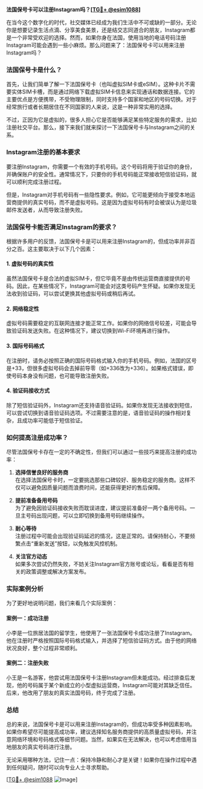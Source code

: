 **法国保号卡可以注册Instagram吗？[[TG💪+ @esim1088](https://t.me/s/esim1088)]**

在当今这个数字化的时代，社交媒体已经成为我们生活中不可或缺的一部分。无论你是想要记录生活点滴、分享美食美景，还是结交志同道合的朋友，Instagram都是一个非常受欢迎的选择。然而，如果你身在法国，使用当地的电话号码注册Instagram可能会遇到一些小麻烦。那么问题来了：法国保号卡可以用来注册Instagram吗？

### 法国保号卡是什么？

首先，让我们简单了解一下法国保号卡（也叫虚拟SIM卡或eSIM）。这种卡片不需要实体SIM卡槽，而是通过网络下载虚拟SIM卡信息来实现通话和数据连接。它的主要优点是方便携带，不受物理限制，同时支持多个国家和地区的号码切换。对于经常旅行或者长期居住在不同国家的人来说，这是一种非常实用的选择。

不过，正因为它是虚拟的，很多人担心它是否能够满足某些特定服务的需求，比如注册社交平台。那么，接下来我们就来探讨一下法国保号卡与Instagram之间的关系。

### Instagram注册的基本要求

要注册Instagram，你需要一个有效的手机号码。这个号码将用于验证你的身份，并确保账户的安全性。通常情况下，只要你的手机号码能正常接收短信验证码，就可以顺利完成注册过程。

但是，Instagram对手机号码有一些隐性要求。例如，它可能更倾向于接受本地运营商提供的真实号码，而不是虚拟号码。这是因为虚拟号码有时会被误认为是垃圾邮件发送者，从而导致注册失败。

### 法国保号卡能否满足Instagram的要求？

根据许多用户的反馈，法国保号卡是可以用来注册Instagram的，但成功率并非百分之百。这主要取决于以下几个因素：

#### 1. 虚拟号码的真实性
虽然法国保号卡是合法的虚拟SIM卡，但它毕竟不是由传统运营商直接提供的号码。因此，在某些情况下，Instagram可能会对这类号码产生怀疑。如果你发现无法收到验证码，可以尝试更换其他虚拟号码或稍后再试。

#### 2. 网络稳定性
虚拟号码需要稳定的互联网连接才能正常工作。如果你的网络信号较差，可能会导致验证码发送失败。在这种情况下，建议切换到Wi-Fi环境再进行操作。

#### 3. 国际号码格式
在注册时，请务必按照正确的国际号码格式输入你的手机号码。例如，法国的区号是+33，但很多虚拟号码会去掉前导零（如+336改为+336）。如果格式错误，即使号码本身没有问题，也可能导致注册失败。

#### 4. 验证码接收方式
除了短信验证码外，Instagram还支持语音验证码。如果你发现无法接收到短信，可以尝试切换到语音验证码选项。不过需要注意的是，语音验证码的操作相对复杂，且成功率可能低于短信验证。

### 如何提高注册成功率？

尽管法国保号卡存在一定的不确定性，但我们可以通过一些技巧来提高注册的成功率：

1. **选择信誉良好的服务商**  
   在选择法国保号卡时，一定要挑选那些口碑较好、服务稳定的服务商。这样不仅可以避免因质量问题而浪费时间，还能获得更好的售后保障。

2. **提前准备备用号码**  
   为了避免因验证码接收失败而耽误进度，建议提前准备好一两个备用号码。一旦主号码出现问题，可以立即切换到备用号码继续操作。

3. **耐心等待**  
   注册过程中可能会出现验证码延迟的情况，这是正常的。请保持耐心，不要频繁点击“重新发送”按钮，以免触发风控机制。

4. **关注官方动态**  
   如果多次尝试仍然失败，不妨关注Instagram官方账号或论坛，看看是否有相关的政策调整或解决方案发布。

### 实际案例分析

为了更好地说明问题，我们来看几个实际案例：

#### 案例一：成功注册
小李是一位旅居法国的留学生，他使用了一张法国保号卡成功注册了Instagram。他在注册时严格按照国际号码格式输入，并选择了短信验证码方式。由于他的网络状况良好，整个过程非常顺利。

#### 案例二：注册失败
小王是一名游客，他尝试用法国保号卡注册Instagram但未能成功。经过排查后发现，他的号码属于某个新成立的小型虚拟运营商，Instagram可能对其缺乏信任。后来，他改用了朋友的真实法国号码，终于完成了注册。

### 总结

总的来说，法国保号卡是可以用来注册Instagram的，但成功率受多种因素影响。如果你希望尽可能提高成功率，建议选择知名服务商提供的高质量虚拟号码，并注意网络环境和号码格式等细节问题。当然，如果实在无法解决，也可以考虑借用当地朋友的真实号码进行注册。

无论采用哪种方法，记住一点：保持冷静和耐心才是关键！如果你在操作过程中遇到任何疑问，随时可以向专业人士寻求帮助。

[[TG💪+ @esim1088](https://t.me/s/esim1088) ![Image](https://i.postimg.cc/4NQfJmqS/Snipaste-2025-05-13-00-14-12.png)]